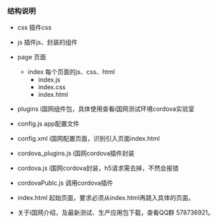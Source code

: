 ### 结构说明

- css 插件css
- js 插件js、封装的组件
- page 页面
	- index 每个页面的js、css、html
		- index.js
		- index.css
		- index.html
- plugins i国网组件包，具体使用查看i国网测试环境cordova实验室
- config.js app配置文件
- config.xml i国网配置页面，识别引入页面index.html
- cordova_plugins.js i国网cordova插件封装
- cordova.js i国网cordova封装，h5请求需去掉，不然会报错
- cordovaPublc.js 调用cordova插件
- index.html 起始页面，要求必须从index.html再跳入具体的页面。


- 关于i国网介绍，及最新测试、生产应用包下载，查看QQ群 578736921。